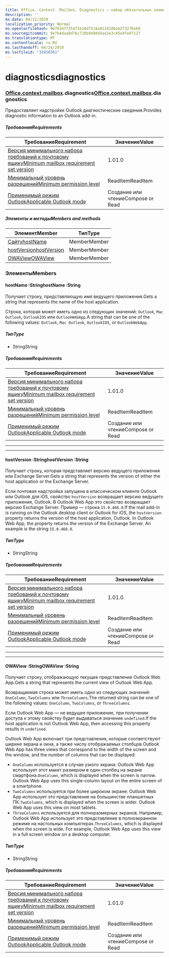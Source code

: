 ```yaml
---
title: Office. Context. Mailbox. Diagnostics — набор обязательных элементов 1,7
description: ''
ms.date: 04/12/2019
localization_priority: Normal
ms.openlocfilehash: 967834ff254f1b10d7518a012410beb2f327be68
ms.sourcegitcommit: 9e7b4daa8d76c710b9d9dd4ae2e3c45e8fe07127
ms.translationtype: MT
ms.contentlocale: ru-RU
ms.lasthandoff: 04/24/2019
ms.locfileid: "32450361"
---
```

# <a name="diagnostics"></a><span data-ttu-id="9ee64-102">diagnostics</span><span class="sxs-lookup"><span data-stu-id="9ee64-102">diagnostics</span></span>

### <a name="officeofficemdcontextofficecontextmdmailboxofficecontextmailboxmddiagnostics"></a><span data-ttu-id="9ee64-103">[Office](Office.md)[.context](Office.context.md)[.mailbox](Office.context.mailbox.md).diagnostics</span><span class="sxs-lookup"><span data-stu-id="9ee64-103">[Office](Office.md)[.context](Office.context.md)[.mailbox](Office.context.mailbox.md).diagnostics</span></span>

<span data-ttu-id="9ee64-104">Предоставляет надстройке Outlook диагностические сведения.</span><span class="sxs-lookup"><span data-stu-id="9ee64-104">Provides diagnostic information to an Outlook add-in.</span></span>

##### <a name="requirements"></a><span data-ttu-id="9ee64-105">Требования</span><span class="sxs-lookup"><span data-stu-id="9ee64-105">Requirements</span></span>

|<span data-ttu-id="9ee64-106">Требование</span><span class="sxs-lookup"><span data-stu-id="9ee64-106">Requirement</span></span>| <span data-ttu-id="9ee64-107">Значение</span><span class="sxs-lookup"><span data-stu-id="9ee64-107">Value</span></span>|
|---|---|
|[<span data-ttu-id="9ee64-108">Версия минимального набора требований к почтовому ящику</span><span class="sxs-lookup"><span data-stu-id="9ee64-108">Minimum mailbox requirement set version</span></span>](/office/dev/add-ins/reference/requirement-sets/outlook-api-requirement-sets)| <span data-ttu-id="9ee64-109">1.0</span><span class="sxs-lookup"><span data-stu-id="9ee64-109">1.0</span></span>|
|[<span data-ttu-id="9ee64-110">Минимальный уровень разрешений</span><span class="sxs-lookup"><span data-stu-id="9ee64-110">Minimum permission level</span></span>](/outlook/add-ins/understanding-outlook-add-in-permissions)| <span data-ttu-id="9ee64-111">ReadItem</span><span class="sxs-lookup"><span data-stu-id="9ee64-111">ReadItem</span></span>|
|[<span data-ttu-id="9ee64-112">Применимый режим Outlook</span><span class="sxs-lookup"><span data-stu-id="9ee64-112">Applicable Outlook mode</span></span>](/outlook/add-ins/#extension-points)| <span data-ttu-id="9ee64-113">Создание или чтение</span><span class="sxs-lookup"><span data-stu-id="9ee64-113">Compose or Read</span></span>|

##### <a name="members-and-methods"></a><span data-ttu-id="9ee64-114">Элементы и методы</span><span class="sxs-lookup"><span data-stu-id="9ee64-114">Members and methods</span></span>

| <span data-ttu-id="9ee64-115">Элемент</span><span class="sxs-lookup"><span data-stu-id="9ee64-115">Member</span></span> | <span data-ttu-id="9ee64-116">Тип</span><span class="sxs-lookup"><span data-stu-id="9ee64-116">Type</span></span> |
|--------|------|
| [<span data-ttu-id="9ee64-117">Сайту</span><span class="sxs-lookup"><span data-stu-id="9ee64-117">hostName</span></span>](#hostname-string) | <span data-ttu-id="9ee64-118">Member</span><span class="sxs-lookup"><span data-stu-id="9ee64-118">Member</span></span> |
| [<span data-ttu-id="9ee64-119">hostVersion</span><span class="sxs-lookup"><span data-stu-id="9ee64-119">hostVersion</span></span>](#hostversion-string) | <span data-ttu-id="9ee64-120">Member</span><span class="sxs-lookup"><span data-stu-id="9ee64-120">Member</span></span> |
| [<span data-ttu-id="9ee64-121">OWAView</span><span class="sxs-lookup"><span data-stu-id="9ee64-121">OWAView</span></span>](#owaview-string) | <span data-ttu-id="9ee64-122">Member</span><span class="sxs-lookup"><span data-stu-id="9ee64-122">Member</span></span> |

### <a name="members"></a><span data-ttu-id="9ee64-123">Элементы</span><span class="sxs-lookup"><span data-stu-id="9ee64-123">Members</span></span>

####  <a name="hostname-string"></a><span data-ttu-id="9ee64-124">hostName :String</span><span class="sxs-lookup"><span data-stu-id="9ee64-124">hostName :String</span></span>

<span data-ttu-id="9ee64-125">Получает строку, представляющую имя ведущего приложения.</span><span class="sxs-lookup"><span data-stu-id="9ee64-125">Gets a string that represents the name of the host application.</span></span>

<span data-ttu-id="9ee64-126">Строка, которая может иметь одно из следующих значений: `Outlook`, `Mac Outlook`, `OutlookIOS` или `OutlookWebApp`.</span><span class="sxs-lookup"><span data-stu-id="9ee64-126">A string that can be one of the following values: `Outlook`, `Mac Outlook`, `OutlookIOS`, or `OutlookWebApp`.</span></span>

##### <a name="type"></a><span data-ttu-id="9ee64-127">Тип</span><span class="sxs-lookup"><span data-stu-id="9ee64-127">Type</span></span>

*   <span data-ttu-id="9ee64-128">String</span><span class="sxs-lookup"><span data-stu-id="9ee64-128">String</span></span>

##### <a name="requirements"></a><span data-ttu-id="9ee64-129">Требования</span><span class="sxs-lookup"><span data-stu-id="9ee64-129">Requirements</span></span>

|<span data-ttu-id="9ee64-130">Требование</span><span class="sxs-lookup"><span data-stu-id="9ee64-130">Requirement</span></span>| <span data-ttu-id="9ee64-131">Значение</span><span class="sxs-lookup"><span data-stu-id="9ee64-131">Value</span></span>|
|---|---|
|[<span data-ttu-id="9ee64-132">Версия минимального набора требований к почтовому ящику</span><span class="sxs-lookup"><span data-stu-id="9ee64-132">Minimum mailbox requirement set version</span></span>](/office/dev/add-ins/reference/requirement-sets/outlook-api-requirement-sets)| <span data-ttu-id="9ee64-133">1.0</span><span class="sxs-lookup"><span data-stu-id="9ee64-133">1.0</span></span>|
|[<span data-ttu-id="9ee64-134">Минимальный уровень разрешений</span><span class="sxs-lookup"><span data-stu-id="9ee64-134">Minimum permission level</span></span>](/outlook/add-ins/understanding-outlook-add-in-permissions)| <span data-ttu-id="9ee64-135">ReadItem</span><span class="sxs-lookup"><span data-stu-id="9ee64-135">ReadItem</span></span>|
|[<span data-ttu-id="9ee64-136">Применимый режим Outlook</span><span class="sxs-lookup"><span data-stu-id="9ee64-136">Applicable Outlook mode</span></span>](/outlook/add-ins/#extension-points)| <span data-ttu-id="9ee64-137">Создание или чтение</span><span class="sxs-lookup"><span data-stu-id="9ee64-137">Compose or Read</span></span>|

---
---

####  <a name="hostversion-string"></a><span data-ttu-id="9ee64-138">hostVersion :String</span><span class="sxs-lookup"><span data-stu-id="9ee64-138">hostVersion :String</span></span>

<span data-ttu-id="9ee64-139">Получает строку, которая представляет версию ведущего приложения или Exchange Server.</span><span class="sxs-lookup"><span data-stu-id="9ee64-139">Gets a string that represents the version of either the host application or the Exchange Server.</span></span>

<span data-ttu-id="9ee64-p101">Если почтовая надстройка запущена в классическом клиенте Outlook или Outlook для iOS, свойство `hostVersion` возвращает версию ведущего приложения, Outlook. В Outlook Web App это свойство возвращает версию Exchange Server. Пример — строка `15.0.468.0`.</span><span class="sxs-lookup"><span data-stu-id="9ee64-p101">If the mail add-in is running on the Outlook desktop client or Outlook for iOS, the `hostVersion` property returns the version of the host application, Outlook. In Outlook Web App, the property returns the version of the Exchange Server. An example is the string `15.0.468.0`.</span></span>

##### <a name="type"></a><span data-ttu-id="9ee64-143">Тип</span><span class="sxs-lookup"><span data-stu-id="9ee64-143">Type</span></span>

*   <span data-ttu-id="9ee64-144">String</span><span class="sxs-lookup"><span data-stu-id="9ee64-144">String</span></span>

##### <a name="requirements"></a><span data-ttu-id="9ee64-145">Требования</span><span class="sxs-lookup"><span data-stu-id="9ee64-145">Requirements</span></span>

|<span data-ttu-id="9ee64-146">Требование</span><span class="sxs-lookup"><span data-stu-id="9ee64-146">Requirement</span></span>| <span data-ttu-id="9ee64-147">Значение</span><span class="sxs-lookup"><span data-stu-id="9ee64-147">Value</span></span>|
|---|---|
|[<span data-ttu-id="9ee64-148">Версия минимального набора требований к почтовому ящику</span><span class="sxs-lookup"><span data-stu-id="9ee64-148">Minimum mailbox requirement set version</span></span>](/office/dev/add-ins/reference/requirement-sets/outlook-api-requirement-sets)| <span data-ttu-id="9ee64-149">1.0</span><span class="sxs-lookup"><span data-stu-id="9ee64-149">1.0</span></span>|
|[<span data-ttu-id="9ee64-150">Минимальный уровень разрешений</span><span class="sxs-lookup"><span data-stu-id="9ee64-150">Minimum permission level</span></span>](/outlook/add-ins/understanding-outlook-add-in-permissions)| <span data-ttu-id="9ee64-151">ReadItem</span><span class="sxs-lookup"><span data-stu-id="9ee64-151">ReadItem</span></span>|
|[<span data-ttu-id="9ee64-152">Применимый режим Outlook</span><span class="sxs-lookup"><span data-stu-id="9ee64-152">Applicable Outlook mode</span></span>](/outlook/add-ins/#extension-points)| <span data-ttu-id="9ee64-153">Создание или чтение</span><span class="sxs-lookup"><span data-stu-id="9ee64-153">Compose or Read</span></span>|

---
---

####  <a name="owaview-string"></a><span data-ttu-id="9ee64-154">OWAView :String</span><span class="sxs-lookup"><span data-stu-id="9ee64-154">OWAView :String</span></span>

<span data-ttu-id="9ee64-155">Получает строку, отображающую текущее представление Outlook Web App.</span><span class="sxs-lookup"><span data-stu-id="9ee64-155">Gets a string that represents the current view of Outlook Web App.</span></span>

<span data-ttu-id="9ee64-156">Возвращаемая строка может иметь одно из следующих значений: `OneColumn`, `TwoColumns` или `ThreeColumns`.</span><span class="sxs-lookup"><span data-stu-id="9ee64-156">The returned string can be one of the following values: `OneColumn`, `TwoColumns`, or `ThreeColumns`.</span></span>

<span data-ttu-id="9ee64-157">Если Outlook Web App — не ведущее приложение, при получении доступа к этому свойству будет выдаваться значение `undefined`.</span><span class="sxs-lookup"><span data-stu-id="9ee64-157">If the host application is not Outlook Web App, then accessing this property results in `undefined`.</span></span>

<span data-ttu-id="9ee64-158">Outlook Web App включает три представления, которые соответствуют ширине экрана и окна, а также числу отображаемых столбцов.</span><span class="sxs-lookup"><span data-stu-id="9ee64-158">Outlook Web App has three views that correspond to the width of the screen and the window, and the number of columns that can be displayed:</span></span>

*   <span data-ttu-id="9ee64-p102">`OneColumn` используется в случае узкого экрана: Outlook Web App использует этот макет размером в один столбец на экране смартфона.</span><span class="sxs-lookup"><span data-stu-id="9ee64-p102">`OneColumn`, which is displayed when the screen is narrow. Outlook Web App uses this single-column layout on the entire screen of a smartphone.</span></span>
*   <span data-ttu-id="9ee64-p103">`TwoColumns` используется при более широком экране: Outlook Web App использует это представление на большинстве планшетных ПК.</span><span class="sxs-lookup"><span data-stu-id="9ee64-p103">`TwoColumns`, which is displayed when the screen is wider. Outlook Web App uses this view on most tablets.</span></span>
*   <span data-ttu-id="9ee64-p104">`ThreeColumns` используется для полноразмерных экранов. Например, Outlook Web App использует это представление в полноэкранном режиме на настольных компьютерах.</span><span class="sxs-lookup"><span data-stu-id="9ee64-p104">`ThreeColumns`, which is displayed when the screen is wide. For example, Outlook Web App uses this view in a full screen window on a desktop computer.</span></span>

##### <a name="type"></a><span data-ttu-id="9ee64-165">Тип</span><span class="sxs-lookup"><span data-stu-id="9ee64-165">Type</span></span>

*   <span data-ttu-id="9ee64-166">String</span><span class="sxs-lookup"><span data-stu-id="9ee64-166">String</span></span>

##### <a name="requirements"></a><span data-ttu-id="9ee64-167">Требования</span><span class="sxs-lookup"><span data-stu-id="9ee64-167">Requirements</span></span>

|<span data-ttu-id="9ee64-168">Требование</span><span class="sxs-lookup"><span data-stu-id="9ee64-168">Requirement</span></span>| <span data-ttu-id="9ee64-169">Значение</span><span class="sxs-lookup"><span data-stu-id="9ee64-169">Value</span></span>|
|---|---|
|[<span data-ttu-id="9ee64-170">Версия минимального набора требований к почтовому ящику</span><span class="sxs-lookup"><span data-stu-id="9ee64-170">Minimum mailbox requirement set version</span></span>](/office/dev/add-ins/reference/requirement-sets/outlook-api-requirement-sets)| <span data-ttu-id="9ee64-171">1.0</span><span class="sxs-lookup"><span data-stu-id="9ee64-171">1.0</span></span>|
|[<span data-ttu-id="9ee64-172">Минимальный уровень разрешений</span><span class="sxs-lookup"><span data-stu-id="9ee64-172">Minimum permission level</span></span>](/outlook/add-ins/understanding-outlook-add-in-permissions)| <span data-ttu-id="9ee64-173">ReadItem</span><span class="sxs-lookup"><span data-stu-id="9ee64-173">ReadItem</span></span>|
|[<span data-ttu-id="9ee64-174">Применимый режим Outlook</span><span class="sxs-lookup"><span data-stu-id="9ee64-174">Applicable Outlook mode</span></span>](/outlook/add-ins/#extension-points)| <span data-ttu-id="9ee64-175">Создание или чтение</span><span class="sxs-lookup"><span data-stu-id="9ee64-175">Compose or Read</span></span>|
